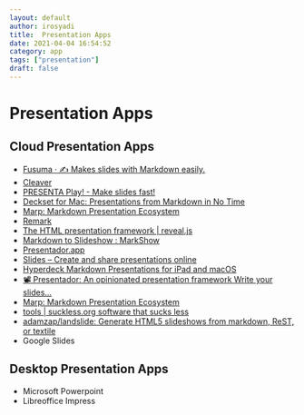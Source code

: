 ```yaml
---
layout: default
author: irosyadi
title:  Presentation Apps
date: 2021-04-04 16:54:52
category: app
tags: ["presentation"]
draft: false
---
```


# Presentation Apps

## Cloud Presentation Apps
* [Fusuma · ✍️ Makes slides with Markdown easily.](https://hiroppy.github.io/fusuma/)
* [Cleaver](http://jdan.github.io/cleaver/)
* [PRESENTA Play! - Make slides fast!](https://play.presenta.cc/)
* [Deckset for Mac: Presentations from Markdown in No Time](https://www.deckset.com/)
* [Marp: Markdown Presentation Ecosystem](https://marp.app/)
* [Remark](https://remarkjs.com/#1)
* [The HTML presentation framework | reveal.js](https://revealjs.com/)
* [Markdown to Slideshow : MarkShow](https://mark.show/#)
* [Presentador.app](https://presentador.app/)
* [Slides – Create and share presentations online](https://slides.com/)
* [Hyperdeck Markdown Presentations for iPad and macOS](https://hyperdeck.io/)
* [📽 Presentador: An opinionated presentation framework Write your slides...](https://www.presentador.dev/)
* [Marp: Markdown Presentation Ecosystem](https://marp.app/)
* [tools | suckless.org software that sucks less](https://tools.suckless.org/sent/)
* [adamzap/landslide: Generate HTML5 slideshows from markdown, ReST, or textile](https://github.com/adamzap/landslide)
* Google Slides

## Desktop Presentation Apps
- Microsoft Powerpoint
- Libreoffice Impress

